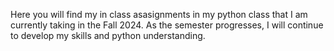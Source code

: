 Here you will find my in class asasignments in my python class that I am currently taking in the Fall 2024. As the semester progresses, I will continue to develop my skills and python understanding.
